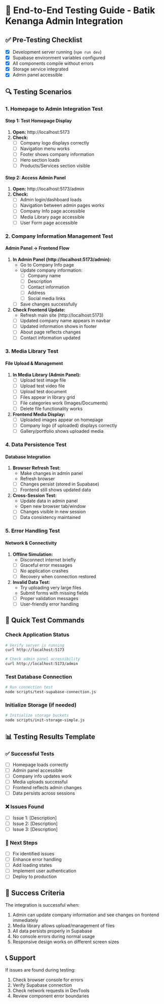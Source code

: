 # 🧪 End-to-End Testing Guide - Batik Kenanga Admin Integration

## ✅ Pre-Testing Checklist
- [x] Development server running (`npm run dev`)
- [x] Supabase environment variables configured
- [x] All components compile without errors
- [x] Storage service integrated
- [x] Admin panel accessible

## 🔍 Testing Scenarios

### 1. **Homepage to Admin Integration Test**

#### Step 1: Test Homepage Display
1. **Open:** http://localhost:5173
2. **Check:** 
   - [ ] Company logo displays correctly
   - [ ] Navigation menu works
   - [ ] Footer shows company information
   - [ ] Hero section loads
   - [ ] Products/Services section visible

#### Step 2: Access Admin Panel
1. **Open:** http://localhost:5173/admin
2. **Check:**
   - [ ] Admin login/dashboard loads
   - [ ] Navigation between admin pages works
   - [ ] Company Info page accessible
   - [ ] Media Library page accessible
   - [ ] User Form page accessible

### 2. **Company Information Management Test**

#### Admin Panel → Frontend Flow
1. **In Admin Panel (http://localhost:5173/admin):**
   - Go to Company Info page
   - Update company information:
     - [ ] Company name
     - [ ] Description
     - [ ] Contact information
     - [ ] Address
     - [ ] Social media links
   - [ ] Save changes successfully

2. **Check Frontend Update:**
   - Refresh main site (http://localhost:5173)
   - [ ] Updated company name appears in navbar
   - [ ] Updated information shows in footer
   - [ ] About page reflects changes
   - [ ] Contact information updated

### 3. **Media Library Test**

#### File Upload & Management
1. **In Media Library (Admin Panel):**
   - [ ] Upload test image file
   - [ ] Upload test video file
   - [ ] Upload test document
   - [ ] Files appear in library grid
   - [ ] File categories work (Images/Documents)
   - [ ] Delete file functionality works

2. **Frontend Media Display:**
   - [ ] Uploaded images appear on homepage
   - [ ] Company logo (if uploaded) displays correctly
   - [ ] Gallery/portfolio shows uploaded media

### 4. **Data Persistence Test**

#### Database Integration
1. **Browser Refresh Test:**
   - Make changes in admin panel
   - Refresh browser
   - [ ] Changes persist (stored in Supabase)
   - [ ] Frontend still shows updated data

2. **Cross-Session Test:**
   - Update data in admin panel
   - Open new browser tab/window
   - [ ] Changes visible in new session
   - [ ] Data consistency maintained

### 5. **Error Handling Test**

#### Network & Connectivity
1. **Offline Simulation:**
   - Disconnect internet briefly
   - [ ] Graceful error messages
   - [ ] No application crashes
   - [ ] Recovery when connection restored

2. **Invalid Data Test:**
   - Try uploading very large files
   - Submit forms with missing fields
   - [ ] Proper validation messages
   - [ ] User-friendly error handling

## 🚀 Quick Test Commands

### Check Application Status
```bash
# Verify server is running
curl http://localhost:5173

# Check admin panel accessibility
curl http://localhost:5173/admin
```

### Test Database Connection
```bash
# Run connection test
node scripts/test-supabase-connection.js
```

### Initialize Storage (if needed)
```bash
# Initialize storage buckets
node scripts/init-storage-simple.js
```

## 📊 Testing Results Template

### ✅ Successful Tests
- [ ] Homepage loads correctly
- [ ] Admin panel accessible
- [ ] Company info updates work
- [ ] Media uploads successful
- [ ] Frontend reflects admin changes
- [ ] Data persists across sessions

### ❌ Issues Found
- [ ] Issue 1: [Description]
- [ ] Issue 2: [Description]
- [ ] Issue 3: [Description]

### 🔧 Next Steps
- [ ] Fix identified issues
- [ ] Enhance error handling
- [ ] Add loading states
- [ ] Implement user authentication
- [ ] Deploy to production

## 🎯 Success Criteria
The integration is successful when:
1. Admin can update company information and see changes on frontend immediately
2. Media library allows upload/management of files
3. All data persists properly in Supabase
4. No console errors during normal usage
5. Responsive design works on different screen sizes

## 📞 Support
If issues are found during testing:
1. Check browser console for errors
2. Verify Supabase connection
3. Check network requests in DevTools
4. Review component error boundaries

